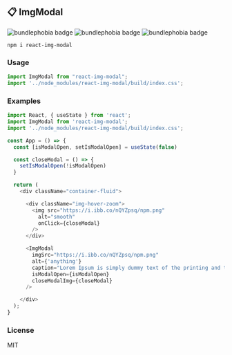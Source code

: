 ## 📋 ImgModal 

![bundlephobia badge](https://badgen.net/npm/v/react-img-modal) ![bundlephobia badge](https://badgen.net/bundlephobia/min/react-img-modal) ![bundlephobia badge](https://badgen.net/bundlephobia/minzip/react-img-modal)

```
npm i react-img-modal
```

### Usage
```js
import ImgModal from "react-img-modal";
import '../node_modules/react-img-modal/build/index.css';
```

### Examples
```js
import React, { useState } from 'react';
import ImgModal from 'react-img-modal';
import '../node_modules/react-img-modal/build/index.css';

const App = () => {
  const [isModalOpen, setIsModalOpen] = useState(false)

  const closeModal = () => {
    setIsModalOpen(!isModalOpen)
  }

  return (
    <div className="container-fluid">

      <div className="img-hover-zoom">
        <img src="https://i.ibb.co/nQYZpsq/npm.png"
          alt="smooth"
          onClick={closeModal}
        />
      </div>

      <ImgModal
        imgSrc="https://i.ibb.co/nQYZpsq/npm.png"
        alt={'anything'}
        caption="Lorem Ipsum is simply dummy text of the printing and typesetting industry."
        isModalOpen={isModalOpen}
        closeModalImg={closeModal}        
      />

    </div>
  );
}
```

### License
MIT
